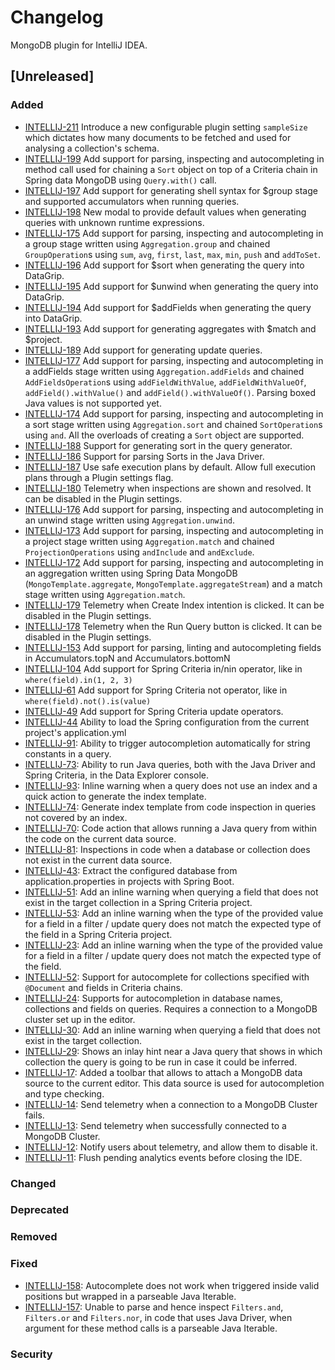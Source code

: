 # Changelog

MongoDB plugin for IntelliJ IDEA.

## [Unreleased]

### Added
* [INTELLIJ-211](https://jira.mongodb.org/browse/INTELLIJ-211) Introduce a new configurable plugin setting `sampleSize` which dictates how many documents to be fetched and used for analysing a collection's schema.
* [INTELLIJ-199](https://jira.mongodb.org/browse/INTELLIJ-199) Add support for parsing, inspecting and autocompleting in method call used for chaining a `Sort` object on top of a Criteria chain in Spring data MongoDB using `Query.with()` call.
* [INTELLIJ-197](https://jira.mongodb.org/browse/INTELLIJ-197) Add support for generating shell syntax for $group stage and supported accumulators when running queries.
* [INTELLIJ-198](https://jira.mongodb.org/browse/INTELLIJ-198) New modal to provide default values when generating queries with unknown runtime expressions.
* [INTELLIJ-175](https://jira.mongodb.org/browse/INTELLIJ-175) Add support for parsing, inspecting and autocompleting in a group stage written using `Aggregation.group` and chained `GroupOperation`s using `sum`, `avg`, `first`, `last`, `max`, `min`, `push` and `addToSet`.
* [INTELLIJ-196](https://jira.mongodb.org/browse/INTELLIJ-196) Add support for $sort when generating the query into DataGrip.
* [INTELLIJ-195](https://jira.mongodb.org/browse/INTELLIJ-195) Add support for $unwind when generating the query into DataGrip.
* [INTELLIJ-194](https://jira.mongodb.org/browse/INTELLIJ-194) Add support for $addFields when generating the query into DataGrip.
* [INTELLIJ-193](https://jira.mongodb.org/browse/INTELLIJ-193) Add support for generating aggregates with $match and $project.
* [INTELLIJ-189](https://jira.mongodb.org/browse/INTELLIJ-189) Add support for generating update queries.
* [INTELLIJ-177](https://jira.mongodb.org/browse/INTELLIJ-177) Add support for parsing, inspecting and autocompleting in a addFields stage written using `Aggregation.addFields` and chained `AddFieldsOperation`s using `addFieldWithValue`, `addFieldWithValueOf`, `addField().withValue()` and `addField().withValueOf()`. Parsing boxed Java values is not supported yet.
* [INTELLIJ-174](https://jira.mongodb.org/browse/INTELLIJ-174) Add support for parsing, inspecting and autocompleting in a sort stage written using `Aggregation.sort` and chained `SortOperation`s using `and`. All the overloads of creating a `Sort` object are supported.
* [INTELLIJ-188](https://jira.mongodb.org/browse/INTELLIJ-188) Support for generating sort in the query generator.
* [INTELLIJ-186](https://jira.mongodb.org/browse/INTELLIJ-186) Support for parsing Sorts in the Java Driver.
* [INTELLIJ-187](https://jira.mongodb.org/browse/INTELLIJ-187) Use safe execution plans by default. Allow full execution
  plans through a Plugin settings flag.
* [INTELLIJ-180](https://jira.mongodb.org/browse/INTELLIJ-180) Telemetry when inspections are shown and resolved.
  It can be disabled in the Plugin settings.
* [INTELLIJ-176](https://jira.mongodb.org/browse/INTELLIJ-176) Add support for parsing, inspecting and autocompleting in an unwind stage written using `Aggregation.unwind`.
* [INTELLIJ-173](https://jira.mongodb.org/browse/INTELLIJ-173) Add support for parsing, inspecting and autocompleting in a project stage written using `Aggregation.match` and chained `ProjectionOperations` using `andInclude` and `andExclude`.
* [INTELLIJ-172](https://jira.mongodb.org/browse/INTELLIJ-172) Add support for parsing, inspecting and autocompleting in an aggregation written using Spring Data MongoDB (`MongoTemplate.aggregate`, `MongoTemplate.aggregateStream`) and a match stage written using `Aggregation.match`.
* [INTELLIJ-179](https://jira.mongodb.org/browse/INTELLIJ-179) Telemetry when Create Index intention is clicked.
  It can be disabled in the Plugin settings.
* [INTELLIJ-178](https://jira.mongodb.org/browse/INTELLIJ-178) Telemetry when the Run Query button is clicked.
  It can be disabled in the Plugin settings.
* [INTELLIJ-153](https://jira.mongodb.org/browse/INTELLIJ-153) Add support for parsing, linting and
  autocompleting fields in Accumulators.topN and Accumulators.bottomN
* [INTELLIJ-104](https://jira.mongodb.org/browse/INTELLIJ-104) Add support for Spring Criteria
  in/nin operator, like in `where(field).in(1, 2, 3)`
* [INTELLIJ-61](https://jira.mongodb.org/browse/INTELLIJ-61) Add support for Spring Criteria
  not operator, like in `where(field).not().is(value)`
* [INTELLIJ-49](https://jira.mongodb.org/browse/INTELLIJ-49) Add support for Spring Criteria
update operators.
* [INTELLIJ-44](https://jira.mongodb.org/browse/INTELLIJ-44) Ability to load the Spring configuration from
the current project's application.yml
* [INTELLIJ-91](https://jira.mongodb.org/browse/INTELLIJ-91): Ability to trigger autocompletion automatically for string constants
in a query.
* [INTELLIJ-73](https://jira.mongodb.org/browse/INTELLIJ-73): Ability to run Java queries, both with the Java Driver and
Spring Criteria, in the Data Explorer console.
* [INTELLIJ-93](https://jira.mongodb.org/browse/INTELLIJ-93): Inline warning when a query does not use an index and
a quick action to generate the index template.
* [INTELLIJ-74](https://jira.mongodb.org/browse/INTELLIJ-74): Generate index template from code inspection in queries not
covered by an index.
* [INTELLIJ-70](https://jira.mongodb.org/browse/INTELLIJ-70): Code action that allows running a Java query from within the code
on the current data source.
* [INTELLIJ-81](https://jira.mongodb.org/browse/INTELLIJ-81): Inspections in code when a database or collection does not exist
in the current data source.
* [INTELLIJ-43](https://jira.mongodb.org/browse/INTELLIJ-43): Extract the configured database from application.properties
in projects with Spring Boot.
* [INTELLIJ-51](https://jira.mongodb.org/browse/INTELLIJ-51): Add an inline warning when querying a field that does not
  exist in the target collection in a Spring Criteria project.
* [INTELLIJ-53](https://jira.mongodb.org/browse/INTELLIJ-53): Add an inline warning when the type of the provided value
  for a field in a filter / update query does not match the expected type of the field in a Spring Criteria project.
* [INTELLIJ-23](https://jira.mongodb.org/browse/INTELLIJ-23): Add an inline warning when the type of the provided value
  for a field in a filter / update query does not match the expected type of the field.
* [INTELLIJ-52](https://jira.mongodb.org/browse/INTELLIJ-52): Support for autocomplete for collections specified with 
`@Document` and fields in Criteria chains.  
* [INTELLIJ-24](https://jira.mongodb.org/browse/INTELLIJ-30): Supports for autocompletion in database names, collections and fields on queries. Requires 
a connection to a MongoDB cluster set up in the editor.
* [INTELLIJ-30](https://jira.mongodb.org/browse/INTELLIJ-30): Add an inline warning when querying a field that does not exist in the target
collection.
* [INTELLIJ-29](https://jira.mongodb.org/browse/INTELLIJ-29): Shows an inlay hint near a Java query that shows in which collection the query is
going to be run in case it could be inferred.
* [INTELLIJ-17](https://jira.mongodb.org/browse/INTELLIJ-17): Added a toolbar that allows to attach a MongoDB data source to the current editor.
This data source is used for autocompletion and type checking.
* [INTELLIJ-14](https://jira.mongodb.org/browse/INTELLIJ-14): Send telemetry when a connection to a MongoDB Cluster fails.
* [INTELLIJ-13](https://jira.mongodb.org/browse/INTELLIJ-13): Send telemetry when successfully connected to a MongoDB Cluster.
* [INTELLIJ-12](https://jira.mongodb.org/browse/INTELLIJ-12): Notify users about telemetry, and allow them to disable it.
* [INTELLIJ-11](https://jira.mongodb.org/browse/INTELLIJ-11): Flush pending analytics events before closing the IDE.

### Changed

### Deprecated

### Removed

### Fixed
* [INTELLIJ-158](https://jira.mongodb.org/browse/INTELLIJ-158): Autocomplete does not work when triggered inside valid positions but wrapped in a parseable Java Iterable. 
* [INTELLIJ-157](https://jira.mongodb.org/browse/INTELLIJ-157): Unable to parse and hence inspect `Filters.and`, `Filters.or` and `Filters.nor`, in code that uses Java Driver, when argument for these method calls is a parseable Java Iterable. 

### Security
